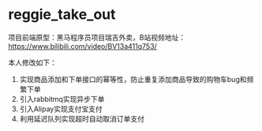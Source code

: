 # reggie_take_out
项目前端原型：黑马程序员项目瑞吉外卖，B站视频地址：https://www.bilibili.com/video/BV13a411q753/

本人修改如下：
1. 实现商品添加和下单接口的幂等性，防止重复添加商品导致的购物车bug和频繁下单
2. 引入rabbitmq实现异步下单
3. 引入Alipay实现支付宝支付
4. 利用延迟队列实现超时自动取消订单支付
